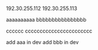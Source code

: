 192.30.255.112 
192.30.255.113

aaaaaaaaaa
bbbbbbbbbbbbbbbb


cccccc ccccccccccccccccccccccc

add aaa in dev
add bbb in dev


